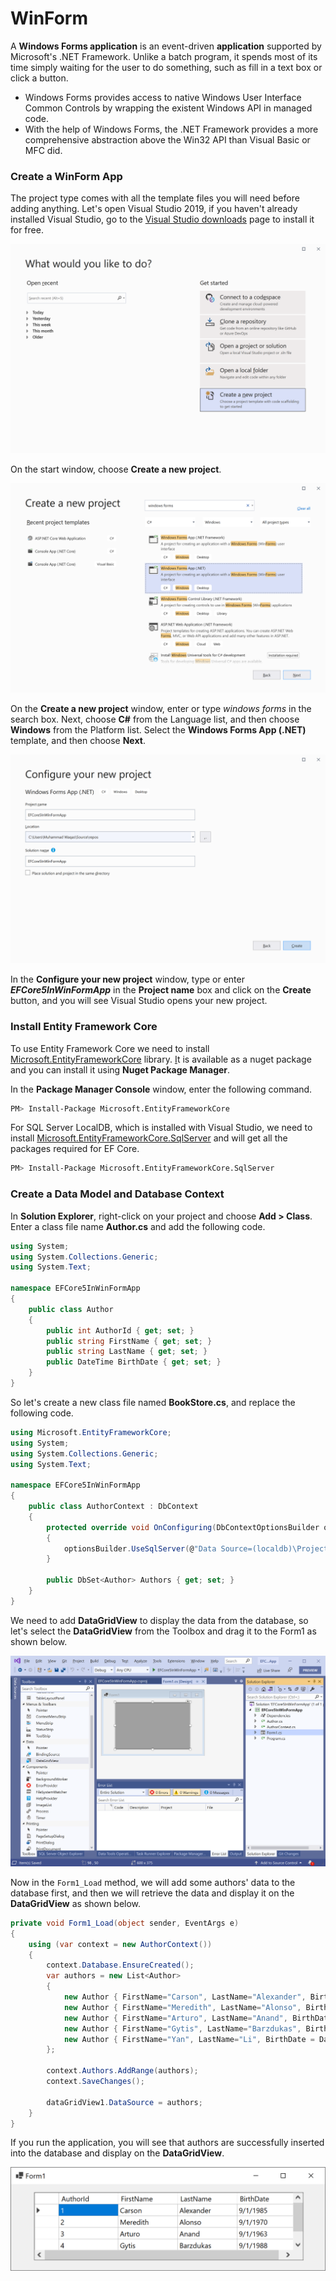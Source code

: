 # WinForm

A **Windows Forms application** is an event-driven **application** supported by Microsoft's .NET Framework. Unlike a batch program, it spends most of its time simply waiting for the user to do something, such as fill in a text box or click a button.

* Windows Forms provides access to native Windows User Interface Common Controls by wrapping the existent Windows API in managed code. 
* With the help of Windows Forms, the .NET Framework provides a more comprehensive abstraction above the Win32 API than Visual Basic or MFC did.

### Create a WinForm App

The project type comes with all the template files you will need before adding anything. Let's open Visual Studio 2019,  if you haven't already installed Visual Studio, go to the [Visual Studio downloads](https://visualstudio.microsoft.com/downloads) page to install it for free.

![](../.gitbook/assets/image%20%2844%29.png)

On the start window, choose **Create a new project**.

![](../.gitbook/assets/image%20%2841%29.png)

On the **Create a new project** window, enter or type _windows forms_ in the search box. Next, choose **C\#** from the Language list, and then choose **Windows** from the Platform list. Select the **Windows Forms App \(.NET\)** template, and then choose **Next**.

![](../.gitbook/assets/image%20%2845%29.png)

In the **Configure your new project** window, type or enter _**EFCore5InWinFormApp**_ in the **Project name** box and click on the **Create** button, and you will see Visual Studio opens your new project.

### Install Entity Framework Core

To use Entity Framework Core we need to install [Microsoft.EntityFrameworkCore](https://www.nuget.org/packages/Z.EntityFramework.Extensions.EFCore/) library.  [I](https://www.nuget.org/packages/Z.EntityFramework.Extensions.EFCore/)t is available as a nuget package and you can install it using **Nuget Package Manager**.

In the **Package Manager Console** window, enter the following command.

```bash
PM> Install-Package Microsoft.EntityFrameworkCore
```

For SQL Server LocalDB, which is installed with Visual Studio, we need to install [Microsoft.EntityFrameworkCore.SqlServer](https://www.nuget.org/packages/Microsoft.EntityFrameworkCore.SqlServer) and will get all the packages required for EF Core.

```bash
PM> Install-Package Microsoft.EntityFrameworkCore.SqlServer
```

### Create a Data Model and Database Context

In **Solution Explorer**, right-click on your project and choose **Add &gt; Class**. Enter a class file name **Author.cs** and add the following code.

```csharp
using System;
using System.Collections.Generic;
using System.Text;

namespace EFCore5InWinFormApp
{
    public class Author
    {
        public int AuthorId { get; set; }
        public string FirstName { get; set; }
        public string LastName { get; set; }
        public DateTime BirthDate { get; set; }
    }
}
```

So let's create a new class file named **BookStore.cs**, and replace the following code.

```csharp
using Microsoft.EntityFrameworkCore;
using System;
using System.Collections.Generic;
using System.Text;

namespace EFCore5InWinFormApp
{
    public class AuthorContext : DbContext
    {
        protected override void OnConfiguring(DbContextOptionsBuilder optionsBuilder)
        {
            optionsBuilder.UseSqlServer(@"Data Source=(localdb)\ProjectsV13;Initial Catalog=AuthorDb;");            
        }

        public DbSet<Author> Authors { get; set; }
    }
}
```

We need to add **DataGridView** to display the data from the database, so let's select the **DataGridView** from the Toolbox and drag it to the Form1 as shown below. 

![](../.gitbook/assets/image%20%2855%29.png)

Now in the `Form1_Load` method, we will add some authors' data to the database first, and then we will retrieve the data and display it on the **DataGridView** as shown below.

```csharp
private void Form1_Load(object sender, EventArgs e)
{
    using (var context = new AuthorContext())
    {
        context.Database.EnsureCreated();
        var authors = new List<Author>
        {
            new Author { FirstName="Carson", LastName="Alexander", BirthDate = DateTime.Parse("1985-09-01")},
            new Author { FirstName="Meredith", LastName="Alonso", BirthDate = DateTime.Parse("1970-09-01")},
            new Author { FirstName="Arturo", LastName="Anand", BirthDate = DateTime.Parse("1963-09-01")},
            new Author { FirstName="Gytis", LastName="Barzdukas", BirthDate = DateTime.Parse("1988-09-01")},
            new Author { FirstName="Yan", LastName="Li", BirthDate = DateTime.Parse("2000-09-01")},
        };

        context.Authors.AddRange(authors);
        context.SaveChanges();

        dataGridView1.DataSource = authors;
    }
}

```

If you run the application, you will see that authors are successfully inserted into the database and display on the **DataGridView**.

![](../.gitbook/assets/image%20%2854%29.png)

